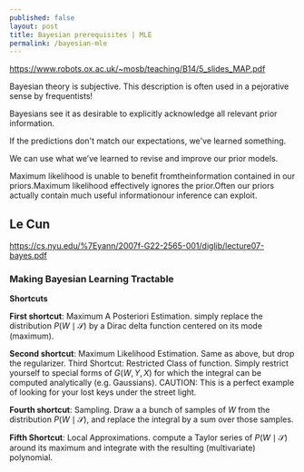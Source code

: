 ```yaml
---
published: false
layout: post
title: Bayesian prerequisites | MLE
permalink: /bayesian-mle
---
```



https://www.robots.ox.ac.uk/~mosb/teaching/B14/5_slides_MAP.pdf


Bayesian theory is subjective. This description is often used in a pejorative sense by frequentists!

Bayesians see it as desirable to explicitly acknowledge all relevant prior information.

If the predictions don't match our expectations, we've learned something.

We can use what we’ve learned to revise and improve our prior models.

Maximum likelihood is unable to benefit fromtheinformation contained in our priors.Maximum likelihood effectively ignores the prior.Often our priors actually contain much useful informationour inference can exploit.

## Le Cun

https://cs.nyu.edu/%7Eyann/2007f-G22-2565-001/diglib/lecture07-bayes.pdf

### Making Bayesian Learning Tractable

**Shortcuts**

**First shortcut**: Maximum A Posteriori Estimation. simply replace the distribution $P(W \mid \mathcal{S})$ by a Dirac delta function centered on its mode (maximum). 

**Second shortcut**: Maximum Likelihood Estimation. Same as above, but drop the regularizer. Third Shortcut: Restricted Class of function. Simply restrict yourself to special forms of $G(W, Y, X)$ for which the integral can be computed analytically (e.g. Gaussians). CAUTION: This is a perfect example of looking for your lost keys under the street light.

**Fourth shortcut**: Sampling. Draw a a bunch of samples of $W$ from the distribution $P(W \mid \mathcal{S})$, and replace the integral by a sum over those samples.

**Fifth Shortcut**: Local Approximations. compute a Taylor series of $P(W \mid \mathcal{S})$ around its maximum and integrate with the resulting (multivariate) polynomial.

